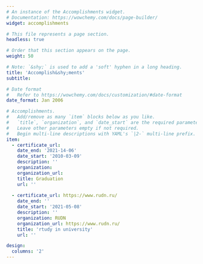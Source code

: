```yaml
---
# An instance of the Accomplishments widget.
# Documentation: https://wowchemy.com/docs/page-builder/
widget: accomplishments

# This file represents a page section.
headless: true

# Order that this section appears on the page.
weight: 50

# Note: `&shy;` is used to add a 'soft' hyphen in a long heading.
title: 'Accomplish&shy;ments'
subtitle:

# Date format
#   Refer to https://wowchemy.com/docs/customization/#date-format
date_format: Jan 2006

# Accomplishments.
#   Add/remove as many `item` blocks below as you like.
#   `title`, `organization`, and `date_start` are the required parameters.
#   Leave other parameters empty if not required.
#   Begin multi-line descriptions with YAML's `|2-` multi-line prefix.
item:
  - certificate_url: 
    date_end: '2021-14-06'
    date_start: '2010-03-09'
    description: ''
    organization: 
    organization_url: 
    title: Graduation
    url: ''
    
  - certificate_url: https://www.rudn.ru/
    date_end: ''
    date_start: '2021-05-08'
    description: ''
    organization: RUDN
    organization_url: https://www.rudn.ru/
    title: 'rtudy in university'
    url: ''

design:
  columns: '2'
---
```

